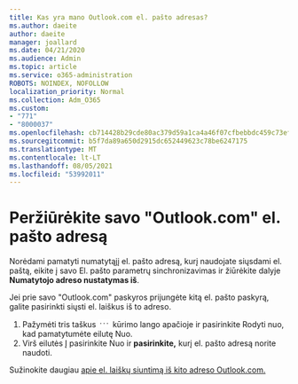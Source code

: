 ```yaml
---
title: Kas yra mano Outlook.com el. pašto adresas?
ms.author: daeite
author: daeite
manager: joallard
ms.date: 04/21/2020
ms.audience: Admin
ms.topic: article
ms.service: o365-administration
ROBOTS: NOINDEX, NOFOLLOW
localization_priority: Normal
ms.collection: Adm_O365
ms.custom:
- "771"
- "8000037"
ms.openlocfilehash: cb714428b29cde80ac379d59a1ca4a46f07cfbebbdc459c73ef100b7a17a72b7
ms.sourcegitcommit: b5f7da89a650d2915dc652449623c78be6247175
ms.translationtype: MT
ms.contentlocale: lt-LT
ms.lasthandoff: 08/05/2021
ms.locfileid: "53992011"
---
```

# <a name="see-your-own-outlookcom-email-address"></a>Peržiūrėkite savo "Outlook.com" el. pašto adresą

Norėdami pamatyti numatytąjį el. pašto adresą, [](https://outlook.live.com/mail/options/mail/accounts) kurį naudojate siųsdami el. paštą, eikite į savo El. pašto parametrų sinchronizavimas ir žiūrėkite dalyje **Numatytojo adreso nustatymas iš**.

Jei prie savo "Outlook.com" paskyros prijungėte kitą el. pašto paskyrą, galite pasirinkti siųsti el. laiškus iš to adreso.

1. Pažymėti tris taškus <img src='data:image/png;base64,iVBORw0KGgoAAAANSUhEUgAAABYAAAAPCAYAAADgbT9oAAAACXBIWXMAAA7EAAAOxAGVKw4bAAAAB3RJTUUH4wYLFhkF94QzeAAAAAd0RVh0QXV0aG9yAKmuzEgAAAAMdEVYdERlc2NyaXB0aW9uABMJISMAAAAKdEVYdENvcHlyaWdodACsD8w6AAAADnRFWHRDcmVhdGlvbiB0aW1lADX3DwkAAAAJdEVYdFNvZnR3YXJlAF1w/zoAAAALdEVYdERpc2NsYWltZXIAt8C0jwAAAAh0RVh0V2FybmluZwDAG+aHAAAAB3RFWHRTb3VyY2UA9f+D6wAAAAh0RVh0Q29tbWVudAD2zJa/AAAABnRFWHRUaXRsZQCo7tInAAAAL0lEQVQ4jWP8////fwYaACZaGDpq8HAzuKGhnqGhoR5DIaniNHMx42gGGTUYAwAAw6QRD6XFR1wAAAAASUVORK5CYII=' />
 kūrimo lango apačioje ir pasirinkite  Rodyti nuo, kad pamatytumėte eilutę Nuo.
2. Virš eilutės Į pasirinkite Nuo ir **pasirinkite,** kurį el. pašto adresą norite naudoti.

Sužinokite daugiau [apie el. laiškų siuntimą iš kito adreso Outlook.com.](https://support.office.com/article/ccba89cb-141c-4a36-8c56-6d16a8556d2e?wt.mc_id=Office_Outlook_com_Alchemy)